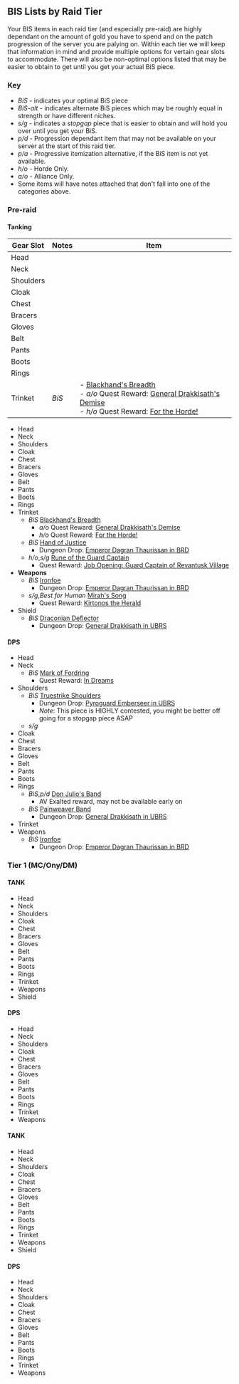 ## BIS Lists by Raid Tier

Your BIS items in each raid tier (and especially pre-raid) are highly dependant on the amount of gold you have to spend and on the patch progression of the server you are palying on. Within each tier we will keep that information in mind and provide multiple options for vertain gear slots to accommodate. There will also be non-optimal options listed that may be easier to obtain to get until you get your actual BiS piece.

### Key

- *BiS* - indicates your optimal BiS piece
- *BiS-alt* - indicates alternate BiS pieces which may be roughly equal in strength or have different niches.
- *s/g* - indicates a *stopgap* piece that is easier to obtain and will hold you over until you get your BiS.
- *p/d* - Progression dependant item that may not be available on your server at the start of this raid tier.
- *p/a* - Progressive itemization alternative, if the BiS item is not yet available.
- *h/o* - Horde Only.
- *a/o* - Alliance Only.
- Some items will have notes attached that don't fall into one of the categories above.

### Pre-raid

#### Tanking
| Gear Slot | Notes | Item |
| --------- | ----- | ---- |
| Head      |
| Neck      |
| Shoulders |
| Cloak     |
| Chest     |
| Bracers   |
| Gloves    |
| Belt      |
| Pants     |
| Boots     |
| Rings     |
| Trinket   | *BiS* | - [Blackhand's Breadth](https://classicdb.ch/?item=13965)<br><t>- *a/o* Quest Reward: [General Drakkisath's Demise](https://classicdb.ch/?quest=5102)<br><t>- *h/o* Quest Reward: [For the Horde!](https://classicdb.ch/?quest=4974) |

- Head
- Neck
- Shoulders
- Cloak
- Chest
- Bracers
- Gloves
- Belt
- Pants
- Boots
- Rings
- Trinket
    - *BiS* [Blackhand's Breadth](https://classicdb.ch/?item=13965)
        - *a/o* Quest Reward: [General Drakkisath's Demise](https://classicdb.ch/?quest=5102)
        - *h/o* Quest Reward: [For the Horde!](https://classicdb.ch/?quest=4974)
    - *BiS* [Hand of Justice](https://classicdb.ch/?item=11815)
        - Dungeon Drop: [Emperor Dagran Thaurissan in BRD](https://classicdb.ch/?npc=9019)
    - *h/o*,*s/g* [Rune of the Guard Captain](https://classicdb.ch/?item=19120)
        - Quest Reward: [Job Opening: Guard Captain of Revantusk Village](https://classicdb.ch/?quest=7862)
- **Weapons**
    - *BiS* [Ironfoe](https://classicdb.ch/?item=11684)
        - Dungeon Drop: [Emperor Dagran Thaurissan in BRD](https://classicdb.ch/?npc=9019)
    - *s/g*,*Best for Human* [Mirah's Song](https://classicdb.ch/?item=15806)
        - Quest Reward: [Kirtonos the Herald](https://classicdb.ch/?quest=5384)
- Shield
    - *BiS* [Draconian Deflector](https://classicdb.ch/?item=12602)
        - Dungeon Drop: [General Drakkisath in UBRS](https://classicdb.ch/?npc=10363)
#### DPS
- Head
- Neck
    - *BiS* [Mark of Fordring](https://classicdb.ch/?item=15411)
        - Quest Reward: [In Dreams](https://classicdb.ch/?quest=5944)
- Shoulders
    - *BiS* [Truestrike Shoulders](https://classicdb.ch/?item=12927)
        - Dungeon Drop: [Pyroguard Emberseer in UBRS](https://classicdb.ch/?npc=9816)
        - *Note*: This piece is HIGHLY contested, you might be better off going for a stopgap piece ASAP
    - *s/g* 
- Cloak
- Chest
- Bracers
- Gloves
- Belt
- Pants
- Boots
- Rings
    - *BiS*,*p/d* [Don Julio's Band](https://classicdb.ch/?item=19325)
        - AV Exalted reward, may not be available early on
    - *BiS* [Painweaver Band](https://classicdb.ch/?item=13098)
        - Dungeon Drop: [General Drakkisath in UBRS](https://classicdb.ch/?npc=10363)
- Trinket
- Weapons
    - *BiS* [Ironfoe](https://classicdb.ch/?item=11684)
        - Dungeon Drop: [Emperor Dagran Thaurissan in BRD](https://classicdb.ch/?npc=9019)

### Tier 1 (MC/Ony/DM)

#### TANK
- Head
- Neck
- Shoulders
- Cloak
- Chest
- Bracers
- Gloves
- Belt
- Pants
- Boots
- Rings
- Trinket
- Weapons
- Shield
#### DPS
- Head
- Neck
- Shoulders
- Cloak
- Chest
- Bracers
- Gloves
- Belt
- Pants
- Boots
- Rings
- Trinket
- Weapons

#### TANK
- Head
- Neck
- Shoulders
- Cloak
- Chest
- Bracers
- Gloves
- Belt
- Pants
- Boots
- Rings
- Trinket
- Weapons
- Shield
#### DPS
- Head
- Neck
- Shoulders
- Cloak
- Chest
- Bracers
- Gloves
- Belt
- Pants
- Boots
- Rings
- Trinket
- Weapons